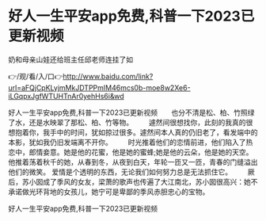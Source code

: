 # 好人一生平安app免费,科普一下2023已更新视频
奶和母亲山娃还给班主任邱老师连挂了如

👉/观/看/入/口👉http://www.baidu.com/link?url=aFQjCpKLyjmMkJDTPPmIM46mcs0b-moe8w2Xe6-iLGqpxJgfWTUHTnAr0yehHs6i&wd

好人一生平安app免费,科普一下2023已更新视频　　也分不清是松、柏、竹照绿了水，还是水映翠了那松、柏、竹等物。
　　遽然间很想找你，此刻的我真的很想抱着你，我手中的时间，犹如掠过很多。遽然间本人真的仍旧老了，看发端中的本影，犹如我仍旧发端离不开你。
　　时光推着他们的恋情前进，他们陷入了热恋中，郎情妾意。她是他的花蜜，他是她的蜜蜂;她是他的云朵，他是她的天空。他推着荡着秋千的她，从春到冬，从夜到白天，年轮一匝又一匝，青春的门缝溢出他们的微笑。
	爱情是个透明的东西，无论我们如何努力总是无法抓住它。
　　厥后，苏小囡成了季风的女友，梁萧的歌声也传遍了大江南北，苏小囡很高兴：她不承诺做光环背地的女孩儿，她宁可是卑鄙的季风赤胆忠心的宝物。

好人一生平安app免费,科普一下2023已更新视频
